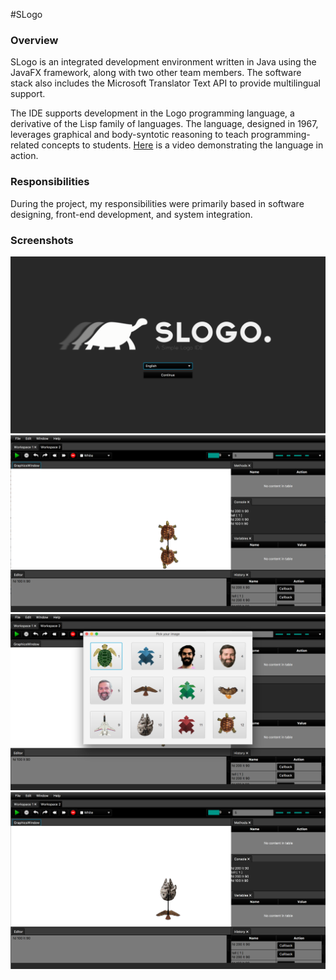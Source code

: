 #SLogo

### Overview
SLogo is an integrated development environment written in Java using the JavaFX framework, along with two other team members. The software stack also includes the Microsoft Translator Text API to provide multilingual support.

The IDE supports development in the Logo programming language, a derivative of the Lisp family of languages. The language, designed in 1967, leverages graphical and body-syntotic reasoning to teach programming-related concepts to students. [Here](https://www.youtube.com/watch?v=mttyoaspa7U) is a video demonstrating the language in action.

### Responsibilities
During the project, my responsibilities were primarily based in software designing, front-end development, and system integration.

### Screenshots
![Opening Screen](/screenshots/SS1.png "Opening Screen")
![Screen 1](/screenshots/SS2.png "Screen 1")
![Screen 2](/screenshots/SS3.png "Screen 2")
![Screen 3](/screenshots/SS4.png "Screen 3")
